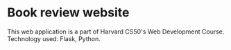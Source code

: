 # Book review website

This web application is a part of Harvard CS50's Web Development Course.
Technology used: Flask, Python.

